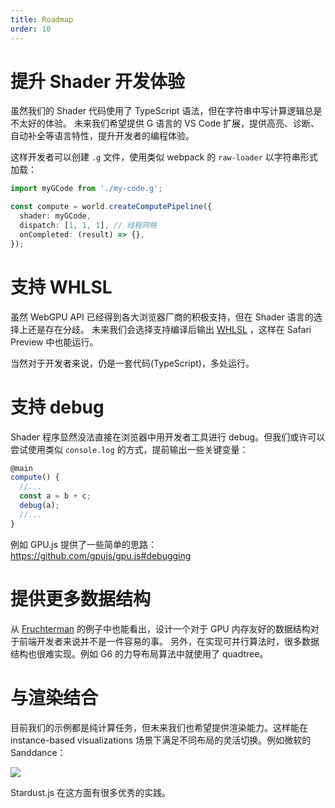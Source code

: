 ```yaml
---
title: Roadmap
order: 10
---
```


# 提升 Shader 开发体验

虽然我们的 Shader 代码使用了 TypeScript 语法，但在字符串中写计算逻辑总是不太好的体验。
未来我们希望提供 G 语言的 VS Code 扩展，提供高亮、诊断、自动补全等语言特性，提升开发者的编程体验。

这样开发者可以创建 `.g` 文件，使用类似 webpack 的 `raw-loader` 以字符串形式加载：

```typescript
import myGCode from './my-code.g';

const compute = world.createComputePipeline({
  shader: myGCode,
  dispatch: [1, 1, 1], // 线程网格
  onCompleted: (result) => {},
});
```

# 支持 WHLSL

虽然 WebGPU API 已经得到各大浏览器厂商的积极支持，但在 Shader 语言的选择上还是存在分歧。
未来我们会选择支持编译后输出 [WHLSL](https://webkit.org/blog/8482/web-high-level-shading-language/) ，这样在 Safari Preview 中也能运行。

当然对于开发者来说，仍是一套代码(TypeScript)，多处运行。

# 支持 debug

Shader 程序显然没法直接在浏览器中用开发者工具进行 debug。但我们或许可以尝试使用类似 `console.log` 的方式，提前输出一些关键变量：

```typescript
@main
compute() {
  //...
  const a = b + c;
  debug(a);
  //...
}
```

例如 GPU.js 提供了一些简单的思路：https://github.com/gpujs/gpu.js#debugging

# 提供更多数据结构

从 [Fruchterman](/zh/docs/tutorial/gpgpu/fruchterman) 的例子中也能看出，设计一个对于 GPU 内存友好的数据结构对于前端开发者来说并不是一件容易的事。
另外，在实现可并行算法时，很多数据结构也很难实现。例如 G6 的力导布局算法中就使用了 quadtree。

# 与渲染结合

目前我们的示例都是纯计算任务，但未来我们也希望提供渲染能力。这样能在 instance-based visualizations 场景下满足不同布局的灵活切换。例如微软的 Sanddance：

![](https://user-images.githubusercontent.com/3608471/70215541-a92c7980-1778-11ea-9c69-17fe29f7b8cb.gif)

Stardust.js 在这方面有很多优秀的实践。
